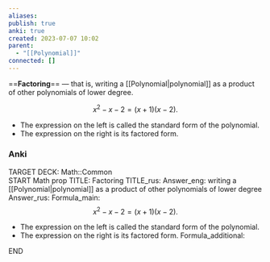 ```yaml
---
aliases: 
publish: true
anki: true
created: 2023-07-07 10:02
parent:
  - "[[Polynomial]]"
connected: []
---
```

==**Factoring**== — that is, writing a [[Polynomial|polynomial]]  as a product of other polynomials of lower degree.

$$
x^2-x-2=(x+1)(x-2).
$$

- The expression on the left is called the standard form of the polynomial.
- The expression on the right is its factored form.



### Anki
TARGET DECK: Math::Common  
START
Math prop
TITLE:  Factoring
TITLE_rus: 
Answer_eng: writing a [[Polynomial|polynomial]]  as a product of other polynomials of lower degree
Answer_rus: 
Formula_main: 
$$x^2-x-2=(x+1)(x-2).$$

- The expression on the left is called the standard form of the polynomial.
- The expression on the right is its factored form.
Formula_additional:
<!--ID: 1697915973890-->
END